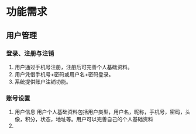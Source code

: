 # 功能需求
## 用户管理
### 登录、注册与注销
1. 用户通过手机号注册，注册后可完善个人基础资料。
2. 用户凭借手机号+密码或用户名+密码登录。
3. 系统提供账户注销功能。
###  账号设置
1. 用户信息
用户个人基础资料包括用户类型，用户名，昵称，手机号，密码，头像，积分，状态，地址等。用户可以完善自己的个人基础资料
2. 

<!--stackedit_data:
eyJoaXN0b3J5IjpbLTE0MjI2NjkyODMsNjAxNzgwNzUwLDQ5Mz
UyOTQ4MywtMTA2NjUxNTU5MiwtMjA4ODc0NjYxMl19
-->